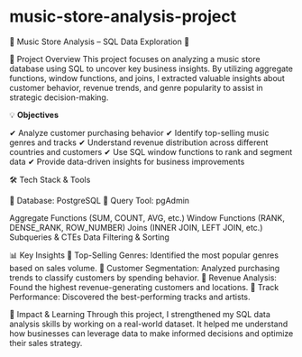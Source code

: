 # music-store-analysis-project

🎵 Music Store Analysis – SQL Data Exploration 🎵

📌 Project Overview
This project focuses on analyzing a music store database using SQL to uncover key business insights. By utilizing aggregate functions, window functions, and joins, I extracted valuable insights about customer behavior, revenue trends, and genre popularity to assist in strategic decision-making.

💡 **Objectives**

✔ Analyze customer purchasing behavior
✔ Identify top-selling music genres and tracks
✔ Understand revenue distribution across different countries and customers
✔ Use SQL window functions to rank and segment data
✔ Provide data-driven insights for business improvements

🛠 Tech Stack & Tools

🔹 Database: PostgreSQL
🔹 Query Tool: pgAdmin

Aggregate Functions (SUM, COUNT, AVG, etc.)
Window Functions (RANK, DENSE_RANK, ROW_NUMBER)
Joins (INNER JOIN, LEFT JOIN, etc.)
Subqueries & CTEs
Data Filtering & Sorting

📊 Key Insights
📌 Top-Selling Genres: Identified the most popular genres based on sales volume.
📌 Customer Segmentation: Analyzed purchasing trends to classify customers by spending behavior.
📌 Revenue Analysis: Found the highest revenue-generating customers and locations.
📌 Track Performance: Discovered the best-performing tracks and artists.

🚀 Impact & Learning
Through this project, I strengthened my SQL data analysis skills by working on a real-world dataset. It helped me understand how businesses can leverage data to make informed decisions and optimize their sales strategy.
